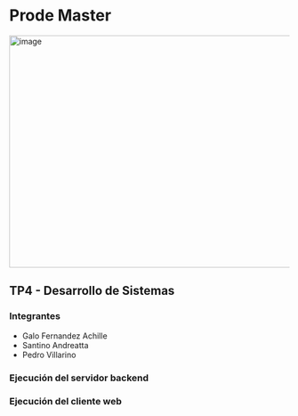 # Prode Master
<img width="515" height="417" alt="image" src="https://github.com/user-attachments/assets/e07dbccd-6222-44b3-8759-d47a4bf64017" />

## TP4 - Desarrollo de Sistemas
### Integrantes
- Galo Fernandez Achille
- Santino Andreatta
- Pedro Villarino

### Ejecución del servidor backend

### Ejecución del cliente web
